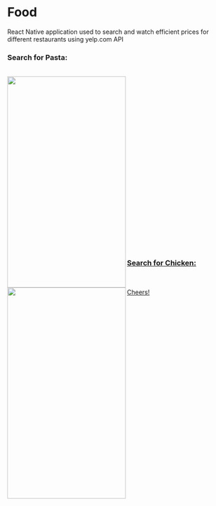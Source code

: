 # Food
React Native application used to search and watch efficient prices for different restaurants using yelp.com API 

### Search for Pasta:
</br>
<a href="url"><img src="https://user-images.githubusercontent.com/35291991/67655891-31e51800-f978-11e9-88b1-ec6b1f25e7a0.jpeg" align="left" height="480" width="270"/>


</br>
</br>
</br>
</br>
</br>
</br>
</br>
</br>
</br>
</br>
</br>
</br>
</br>
</br>
</br>
</br>
</br>
</br>
</br>
</br>
</br>
</br>
</br>

### Search for Chicken:
</br>
<a href="url"><img src="https://user-images.githubusercontent.com/35291991/67655915-49240580-f978-11e9-837f-7d45f902a815.jpeg" align="left" height="480" width="270"/>
  
  Cheers!
